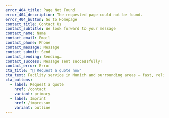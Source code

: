 ```yaml
---
error_404_title: Page Not Found
error_404_description: The requested page could not be found.
error_404_button: Go to Homepage
contact_title: Contact Us
contact_subtitle: We look forward to your message
contact_name: Name
contact_email: Email
contact_phone: Phone
contact_message: Message
contact_submit: Send
contact_sending: Sending…
contact_success: Message sent successfully!
contact_error: Error
cta_title: "🚀 Request a quote now"
cta_text: Facility service in Munich and surrounding areas – fast, reliable, fair.
cta_buttons:
  - label: Request a quote
    href: /contact
    variant: primary
  - label: Imprint
    href: /impressum
    variant: outline
---
```


